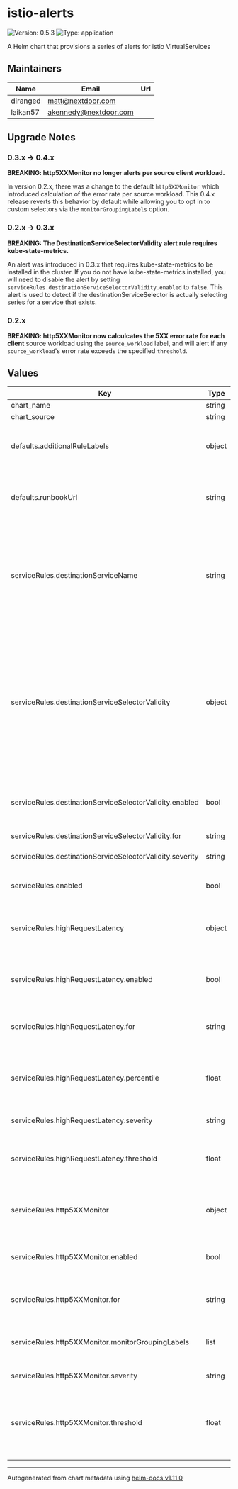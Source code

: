 # istio-alerts

![Version: 0.5.3](https://img.shields.io/badge/Version-0.5.3-informational?style=flat-square) ![Type: application](https://img.shields.io/badge/Type-application-informational?style=flat-square)

A Helm chart that provisions a series of alerts for istio VirtualServices

## Maintainers

| Name | Email | Url |
| ---- | ------ | --- |
| diranged | <matt@nextdoor.com> |  |
| laikan57 | <akennedy@nextdoor.com> |  |

## Upgrade Notes

### 0.3.x -> 0.4.x

**BREAKING: http5XXMonitor no longer alerts per source client workload.**

In version 0.2.x, there was a change to the default `http5XXMonitor` which
introduced calculation of the error rate per source workload. This 0.4.x
release reverts this behavior by default while allowing you to opt in to custom
selectors via the `monitorGroupingLabels` option.

### 0.2.x -> 0.3.x

**BREAKING: The DestinationServiceSelectorValidity alert rule requires kube-state-metrics.**

An alert was introduced in 0.3.x that requires kube-state-metrics to be installed in the cluster. If
you do not have kube-state-metrics installed, you will need to disable the alert by setting
`serviceRules.destinationServiceSelectorValidity.enabled` to `false`. This alert is used to detect
if the destinationServiceSelector is actually selecting series for a service that exists.

### 0.2.x

**BREAKING: http5XXMonitor now calculcates the 5XX error rate for each client**
source workload using the `source_workload` label, and will alert if any
`source_workload`'s error rate exceeds the specified `threshold`.

## Values

| Key | Type | Default | Description |
|-----|------|---------|-------------|
| chart_name | string | `"istio-alerts"` |  |
| chart_source | string | `"https://github.com/Nextdoor/k8s-charts"` |  |
| defaults.additionalRuleLabels | object | `{}` | Additional custom labels attached to every PrometheusRule |
| defaults.runbookUrl | string | `"https://github.com/Nextdoor/k8s-charts/blob/main/charts/istio-alerts/runbook.md"` | The prefix URL to the runbook_urls that will be applied to each PrometheusRule |
| serviceRules.destinationServiceName | string | `".*"` | Narrow down the alerts to a particular Destination Service if there are multiple services that require different thresholds within the same namespace. |
| serviceRules.destinationServiceSelectorValidity | object | `{"enabled":true,"for":"1h","severity":"warning"}` | Does a basic lookup using the defined selectors to see if we can see any info for a given selector. This is the "watcher for the watcher". If we get alerted by this, we likely have a bad selector and our alerts are not going to ever fire. |
| serviceRules.destinationServiceSelectorValidity.enabled | bool | `true` | Whether to enable the monitor on the selector for the VirtualService. |
| serviceRules.destinationServiceSelectorValidity.for | string | `"1h"` | How long to evaluate. |
| serviceRules.destinationServiceSelectorValidity.severity | string | `"warning"` | Severity of the monitor |
| serviceRules.enabled | bool | `true` | Whether to enable the service rules template |
| serviceRules.highRequestLatency | object | `{"enabled":true,"for":"15m","percentile":0.95,"severity":"warning","threshold":0.5}` | Configuration related to the latency monitor for the VirtualService. |
| serviceRules.highRequestLatency.enabled | bool | `true` | Whether to enable the monitor on latency returned by the VirtualService. |
| serviceRules.highRequestLatency.for | string | `"15m"` | How long to evaluate the latency of services. |
| serviceRules.highRequestLatency.percentile | float | `0.95` | Which percentile to monitor - should be between 0 and 1. Default is 95th percentile. |
| serviceRules.highRequestLatency.severity | string | `"warning"` | Severity of the latency monitor |
| serviceRules.highRequestLatency.threshold | float | `0.5` | The threshold for considering the latency monitor to be alarming. This is in seconds. |
| serviceRules.http5XXMonitor | object | `{"enabled":true,"for":"5m","monitorGroupingLabels":["destination_service_name","reporter"],"severity":"critical","threshold":0.0005}` | Configuration related to the 5xx monitor for the VirtualService. |
| serviceRules.http5XXMonitor.enabled | bool | `true` | Whether to enable the monitor on 5xxs returned by the VirtualService. |
| serviceRules.http5XXMonitor.for | string | `"5m"` | How long to evaluate the rate of 5xxs over. |
| serviceRules.http5XXMonitor.monitorGroupingLabels | list | `["destination_service_name","reporter"]` | The set of labels to use when evaluating the ratio of the 5XX. |
| serviceRules.http5XXMonitor.severity | string | `"critical"` | Severity of the 5xx monitor |
| serviceRules.http5XXMonitor.threshold | float | `0.0005` | The threshold for considering the 5xx monitor to be alarming. Default is 0.05% error rate, i.e 99.95% reliability. |

----------------------------------------------
Autogenerated from chart metadata using [helm-docs v1.11.0](https://github.com/norwoodj/helm-docs/releases/v1.11.0)
